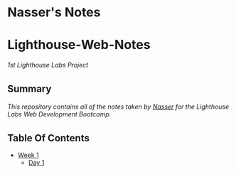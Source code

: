 # Nasser's Notes

# Lighthouse-Web-Notes
###### 1st Lighthouse Labs Project

## Summary 

###### This repository contains all of the notes taken by [ Nasser](https://github.com/nmokadem) for the Lighthouse Labs Web Development Bootcamp.
## Table Of Contents
* [Week 1](/Week_1)
  * [Day 1](/Week_1/Day_1)